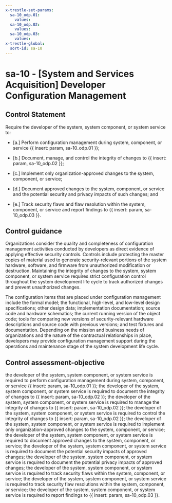 ```yaml
---
x-trestle-set-params:
  sa-10_odp.01:
    values:
  sa-10_odp.02:
    values:
  sa-10_odp.03:
    values:
x-trestle-global:
  sort-id: sa-10
---
```


# sa-10 - \[System and Services Acquisition\] Developer Configuration Management

## Control Statement

Require the developer of the system, system component, or system service to:

- \[a.\] Perform configuration management during system, component, or service {{ insert: param, sa-10_odp.01 }};

- \[b.\] Document, manage, and control the integrity of changes to {{ insert: param, sa-10_odp.02 }};

- \[c.\] Implement only organization-approved changes to the system, component, or service;

- \[d.\] Document approved changes to the system, component, or service and the potential security and privacy impacts of such changes; and

- \[e.\] Track security flaws and flaw resolution within the system, component, or service and report findings to {{ insert: param, sa-10_odp.03 }}.

## Control guidance

Organizations consider the quality and completeness of configuration management activities conducted by developers as direct evidence of applying effective security controls. Controls include protecting the master copies of material used to generate security-relevant portions of the system hardware, software, and firmware from unauthorized modification or destruction. Maintaining the integrity of changes to the system, system component, or system service requires strict configuration control throughout the system development life cycle to track authorized changes and prevent unauthorized changes.

The configuration items that are placed under configuration management include the formal model; the functional, high-level, and low-level design specifications; other design data; implementation documentation; source code and hardware schematics; the current running version of the object code; tools for comparing new versions of security-relevant hardware descriptions and source code with previous versions; and test fixtures and documentation. Depending on the mission and business needs of organizations and the nature of the contractual relationships in place, developers may provide configuration management support during the operations and maintenance stage of the system development life cycle.

## Control assessment-objective

the developer of the system, system component, or system service is required to perform configuration management during system, component, or service {{ insert: param, sa-10_odp.01 }};
the developer of the system, system component, or system service is required to document the integrity of changes to {{ insert: param, sa-10_odp.02 }};
the developer of the system, system component, or system service is required to manage the integrity of changes to {{ insert: param, sa-10_odp.02 }};
the developer of the system, system component, or system service is required to control the integrity of changes to {{ insert: param, sa-10_odp.02 }};
the developer of the system, system component, or system service is required to implement only organization-approved changes to the system, component, or service;
the developer of the system, system component, or system service is required to document approved changes to the system, component, or service;
the developer of the system, system component, or system service is required to document the potential security impacts of approved changes;
the developer of the system, system component, or system service is required to document the potential privacy impacts of approved changes;
the developer of the system, system component, or system service is required to track security flaws within the system, component, or service;
the developer of the system, system component, or system service is required to track security flaw resolutions within the system, component, or service;
the developer of the system, system component, or system service is required to report findings to {{ insert: param, sa-10_odp.03 }}.
